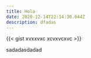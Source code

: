 ```yaml
---
title: Hola
date: 2020-12-14T22:14:30.044Z
description: dfadas
---
```

{{< gist xvxxvxc xcvxvcxvc >}}

sadadasdadad